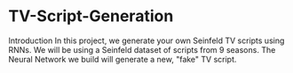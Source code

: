 # TV-Script-Generation

Introduction In this project, we generate your own Seinfeld TV scripts using RNNs. We will be using a Seinfeld dataset of scripts from 9 seasons. The Neural Network we build will generate a new, "fake" TV script.
